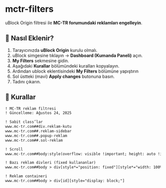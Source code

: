 # mctr-filters 
uBlock Origin filtresi ile **MC-TR forumundaki reklamları engelleyin**.  

## 🔧 Nasıl Eklenir?

1. Tarayıcınızda **uBlock Origin** kurulu olmalı.  
2. uBlock simgesine tıklayın → **Dashboard (Kumanda Paneli)** açın.  
3. **My Filters** sekmesine gidin.  
4. Aşağıdaki **Kurallar** bölümündeki kuralları kopyalayın.
5. Ardından ublock eklentisindeki **My Filters** bölümüne yapıştırın
6. Sol üstteki (mavi) **Apply changes** butonuna basın.
7. Tadını çıkarın.

## 📜 Kurallar
```txt
! MC-TR reklam filtresi
! Güncelleme: Ağustos 24, 2025

! Sabit class’lar
www.mc-tr.com##div.reklam-kutu
www.mc-tr.com##.reklam-sidebar
www.mc-tr.com##.popup-reklam
www.mc-tr.com##.sol-reklam

! Scroll
www.mc-tr.com##body:style(overflow: visible !important; height: auto !important; position: static !important;)

! Bazı reklam divleri (fixed kullananlar)
www.mc-tr.com##body > div[style*="position: fixed"][style*="width: 100%"][style*="height: 100%"]

! Reklam containeri
www.mc-tr.com##body > div[id][style="display: block;"]
```
